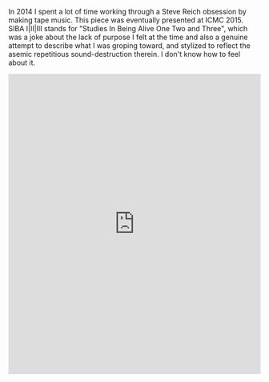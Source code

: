 <!--
.. title: SIBA I|II|III
.. slug: SIBA
.. date: 2017-01-09 18:26:25 UTC-05:00
.. tags: sonic, max, phasing, tape music, steve reich
.. category:
.. link:
.. description:
.. type: text
-->

In 2014 I spent a lot of time working through a Steve Reich obsession by making tape music. This piece was eventually presented at ICMC 2015. SIBA I|II|III stands for "Studies In Being Alive One Two and Three", which was a joke about the lack of purpose I felt at the time and also a genuine attempt to describe what I was groping toward, and stylized to reflect the asemic repetitious sound-destruction therein. I don't know how to feel about it.

<iframe width="100%" height="600" scrolling="no" frameborder="no" src="https://w.soundcloud.com/player/?url=https%3A//api.soundcloud.com/playlists/97523789&color=99aadd&auto_play=false&hide_related=false&show_comments=false&show_user=true&show_reposts=false"></iframe>
